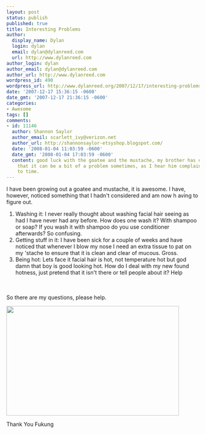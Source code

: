 ```yaml
---
layout: post
status: publish
published: true
title: Interesting Problems
author:
  display_name: Dylan
  login: dylan
  email: dylan@dylanreed.com
  url: http://www.dylanreed.com
author_login: dylan
author_email: dylan@dylanreed.com
author_url: http://www.dylanreed.com
wordpress_id: 490
wordpress_url: http://www.dylanreed.org/2007/12/17/interesting-problems/
date: '2007-12-17 15:36:15 -0600'
date_gmt: '2007-12-17 21:36:15 -0600'
categories:
- Awesome
tags: []
comments:
- id: 11146
  author: Shannon Saylor
  author_email: scarlett_ivy@verizon.net
  author_url: http://shannonsaylor-etsyshop.blogspot.com/
  date: '2008-01-04 11:03:59 -0600'
  date_gmt: '2008-01-04 17:03:59 -0600'
  content: good luck with the goatee and the mustache, my brother has one and I know
    that it can be a bit of a problem sometimes, as I hear him complain from time
    to time.
---
```

<p>I have been growing out a goatee and mustache, it is awesome. I have, however, noticed something that I hadn't considered and am now h aving to figure out.</p>
<ol>
<li>Washing it: I never really  thought about washing facial hair seeing as had I have never had any before. How does one wash it? With shampoo or soap? If you wash it with shampoo do you use conditioner afterwards? So confusing.</li>
<li>Getting stuff in it: I have been sick for a couple of weeks and have noticed that whenever I blow my nose I need an extra tissue to pat on my 'stache to ensure that it is clean and clear of mucous. Gross.</li>
<li>Being hot: Lets face it facial hair is hot, not temperature hot but god damn that boy is good looking hot. How do I deal with my new found hotness, just pretend that it isn't there or tell people about it? Help</li><br />
</ol><br />
So there are my questions, please help.</p>
<p><a href="http://www.fukung.net/images/7567/1211bdghwgp30e1xt1jj.jpg" target="_blank"><img src="http://www.fukung.net/images/7567/1211bdghwgp30e1xt1jj.jpg" height="286" width="450" /></a></p>
<p>Thank You Fukung</p>
